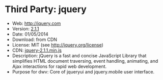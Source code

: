 Third Party: jquery
===================

* Web: http://jquery.com
* Version: [2.1.1](http://blog.jquery.com/2014/05/01/jquery-1-11-1-and-2-1-1-released/)
* Date: 01/05/2014
* Download: from CDN
* License: MIT (see http://jquery.org/license)
* CDN: [jquery-2.1.1.min.js](http://code.jquery.com/jquery-2.1.1.min.js)
* Description: jQuery is a fast and concise JavaScript Library that simplifies HTML 
  document traversing, event handling, animating, and Ajax interactions
  for rapid web development.
* Purpose for dwv: Core of jqueryui and jquery.mobile user interface.
